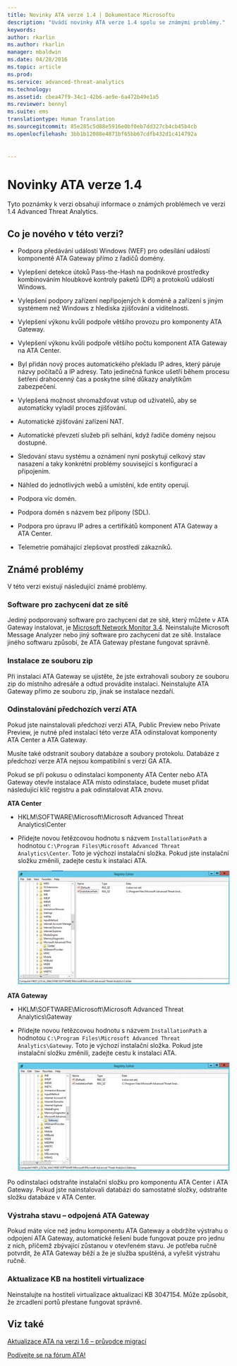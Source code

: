 ```yaml
---
title: Novinky ATA verze 1.4 | Dokumentace Microsoftu
description: "Uvádí novinky ATA verze 1.4 spolu se známými problémy."
keywords: 
author: rkarlin
ms.author: rkarlin
manager: mbaldwin
ms.date: 04/28/2016
ms.topic: article
ms.prod: 
ms.service: advanced-threat-analytics
ms.technology: 
ms.assetid: cbea47f9-34c1-42b6-ae9e-6a472b49e1a5
ms.reviewer: bennyl
ms.suite: ems
translationtype: Human Translation
ms.sourcegitcommit: 85e285c5d88e5916e0bf0eb7dd327cb4cb45b4cb
ms.openlocfilehash: 3bb1b12088e4871bf65bb67cdfb432d1c414792a


---
```


# <a name="what39s-new-in-ata-version-14"></a>Novinky ATA verze 1.4
Tyto poznámky k verzi obsahují informace o známých problémech ve verzi 1.4 Advanced Threat Analytics.

## <a name="whats-new-in-this-version"></a>Co je nového v této verzi?

-   Podpora předávání událostí Windows (WEF) pro odesílání událostí komponentě ATA Gateway přímo z řadičů domény.

-   Vylepšení detekce útoků Pass-the-Hash na podnikové prostředky kombinováním hloubkové kontroly paketů (DPI) a protokolů událostí Windows.

-   Vylepšení podpory zařízení nepřipojených k doméně a zařízení s jiným systémem než Windows z hlediska zjišťování a viditelnosti.

-   Vylepšení výkonu kvůli podpoře většího provozu pro komponenty ATA Gateway.

-   Vylepšení výkonu kvůli podpoře většího počtu komponent ATA Gateway na ATA Center.

-   Byl přidán nový proces automatického překladu IP adres, který páruje názvy počítačů a IP adresy. Tato jedinečná funkce ušetří během procesu šetření drahocenný čas a poskytne silné důkazy analytikům zabezpečení.

-   Vylepšená možnost shromažďovat vstup od uživatelů, aby se automaticky vyladil proces zjišťování.

-   Automatické zjišťování zařízení NAT.

-   Automatické převzetí služeb při selhání, když řadiče domény nejsou dostupné.

-   Sledování stavu systému a oznámení nyní poskytují celkový stav nasazení a taky konkrétní problémy související s konfigurací a připojením.

-   Náhled do jednotlivých webů a umístění, kde entity operují.

-   Podpora víc domén.

-   Podpora domén s názvem bez přípony (SDL).

-   Podpora pro úpravu IP adres a certifikátů komponent ATA Gateway a ATA Center.

-   Telemetrie pomáhající zlepšovat prostředí zákazníků.

## <a name="known-issues"></a>Známé problémy
V této verzi existují následující známé problémy.

### <a name="network-capture-software"></a>Software pro zachycení dat ze sítě
Jediný podporovaný software pro zachycení dat ze sítě, který můžete v ATA Gateway instalovat, je [Microsoft Network Monitor 3.4](http://www.microsoft.com/download/details.aspx?id=4865). Neinstalujte Microsoft Message Analyzer nebo jiný software pro zachycení dat ze sítě. Instalace jiného softwaru způsobí, že ATA Gateway přestane fungovat správně.

### <a name="installation-from-zip-file"></a>Instalace ze souboru zip
Při instalaci ATA Gateway se ujistěte, že jste extrahovali soubory ze souboru zip do místního adresáře a odtud provádíte instalaci. Neinstalujte ATA Gateway přímo ze souboru zip, jinak se instalace nezdaří.

### <a name="uninstalling-previous-versions-of-ata"></a>Odinstalování předchozích verzí ATA
Pokud jste nainstalovali předchozí verzi ATA, Public Preview nebo Private Preview, je nutné před instalací této verze ATA odinstalovat komponenty ATA Center a ATA Gateway.

Musíte také odstranit soubory databáze a soubory protokolu. Databáze z předchozí verze ATA nejsou kompatibilní s verzí GA ATA.

Pokud se při pokusu o odinstalaci komponenty ATA Center nebo ATA Gateway otevře instalace ATA místo odinstalace, budete muset přidat následující klíč registru a pak odinstalovat ATA znovu.

**ATA Center**

-   HKLM\SOFTWARE\Microsoft\Microsoft Advanced Threat Analytics\Center

-   Přidejte novou řetězcovou hodnotu s názvem `InstallationPath` a hodnotou `C:\Program Files\Microsoft Advanced Threat Analytics\Center`. Toto je výchozí instalační složka. Pokud jste instalační složku změnili, zadejte cestu k instalaci ATA.

    ![Editor registru pro cestu instalace ATA Center](media/ATA-uninstall-center-bug.jpg)

**ATA Gateway**

-   HKLM\SOFTWARE\Microsoft\Microsoft Advanced Threat Analytics\Gateway

-   Přidejte novou řetězcovou hodnotu s názvem `InstallationPath` a hodnotou `C:\Program Files\Microsoft Advanced Threat Analytics\Gateway`. Toto je výchozí instalační složka.  Pokud jste instalační složku změnili, zadejte cestu k instalaci ATA.

    ![Editor registru pro cestu instalace ATA Gateway](media/ATA-GW-uninstall-bug.jpg)

Po odinstalaci odstraňte instalační složku pro komponentu ATA Center i ATA Gateway.  Pokud jste nainstalovali databázi do samostatné složky, odstraňte složku databáze v ATA Center.

### <a name="health-alert---disconnected-ata-gateway"></a>Výstraha stavu – odpojená ATA Gateway
Pokud máte více než jednu komponentu ATA Gateway a obdržíte výstrahu o odpojení ATA Gateway, automatické řešení bude fungovat pouze pro jednu z nich, přičemž zbývající zůstanou v otevřeném stavu. Je potřeba ručně potvrdit, že ATA Gateway běží a že je služba spuštěná, a vyřešit výstrahu ručně.

### <a name="kb-on-virtualization-host"></a>Aktualizace KB na hostiteli virtualizace
Neinstalujte na hostiteli virtualizace aktualizaci KB 3047154. Může způsobit, že zrcadlení portů přestane fungovat správně.

## <a name="see-also"></a>Viz také

[Aktualizace ATA na verzi 1.6 – průvodce migrací](ata-update-1.6-migration-guide.md)

[Podívejte se na fórum ATA!](https://social.technet.microsoft.com/Forums/security/home?forum=mata)


<!--HONumber=Jan17_HO1-->


